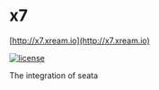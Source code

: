 # x7
   [http://x7.xream.io](http://x7.xream.io) 
   
[![license](https://img.shields.io/github/license/x-ream/x7.svg)](https://www.apache.org/licenses/LICENSE-2.0.html)

   The integration of seata